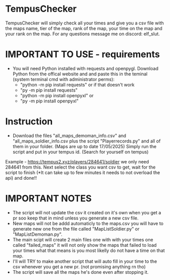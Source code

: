 # TempusChecker
TempusChecker will simply check all your times and give you a csv file with the maps name, tier of the map, rank of the map, your time on the map and your rank on the map.
For any questions message me on discord: elf_slut.

# IMPORTANT TO USE - requirements
- You will need Python installed with requests and openpygl.
  Download Python from the offical website and  and paste this in the teminal (system terminal cmd with administrator perms):
  - "python -m pip install requests" 
  or if that doesn't work 
  - "py -m pip install requests"
  - "python -m pip install openpyxl"
  or
  - "py -m pip install openpyxl"

# Instruction
- Download the files "all_maps_demoman_info.csv" and "all_maps_soldier_info.csv plus the script "Playerrecords.py" and all of them in your folder. (Maps are up to date 17/05/2025)
  Simply run the script and put in your tempus id. (Search for yourself on tempus)

Example - https://tempus2.xyz/players/284641/soldier we only need 284641 from this.
Next select the class you want csv to get, wait for the script to finish (*It can take up to few minutes it needs to not overload the api) and done!!

# IMPORTANT NOTES
- The script will not update the csv it created on it's own when you get a pr soo keep that in mind unless you generate a new csv file.
- New maps will not be addd automaticly to the maps.csv you will have to generate new one from the file called "MapListSoldier.py" or "MapListDemoman.py".
- The main scipt will create 2 main files one with with your times one called "failed_maps" it will not only show the maps that failed to load your times what that means is you most likelly do not have a time on that map.
- I'll will TRY to make another script that will auto fill in your time to the csv whenever you get a new pr. (not promising anything rn tho)
- The script will save all the maps he's done even after stopping it.
